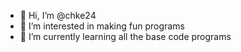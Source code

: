 - 👋 Hi, I’m @chke24
- 👀 I’m interested in making fun programs
- 🌱 I’m currently learning all the base code programs

